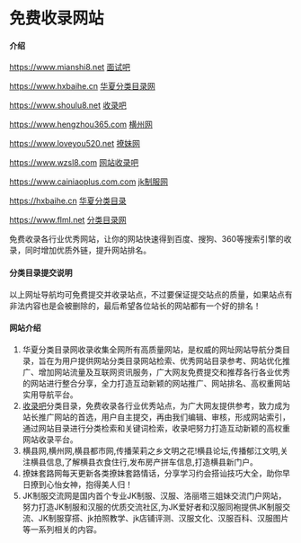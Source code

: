 # 免费收录网站

#### 介绍
https://www.mianshi8.net [面试吧](https://www.mianshi8.net)    

https://www.hxbaihe.cn [华夏分类目录网](https://www.hxbaihe.cn)    

https://www.shoulu8.net [收录吧](https://www.shoulu8.net)  

https://www.hengzhou365.com [横州网](https://www.hengzhou365.com)  

https://www.loveyou520.net [撩妹网](https://www.loveyou520.net)  

https://www.wzsl8.com [网站收录吧](https://www.wzsl8.com)  

https://www.cainiaoplus.com.com [jk制服网](https://www.cainiaoplus.com)  

https://hxbaihe.cn [华夏分类目录](https://hxbaihe.cn)  

https://www.flml.net [分类目录网](https://www.flml.net)  

免费收录各行业优秀网站，让你的网站快速得到百度、搜狗、360等搜索引擎的收录，同时增加优质外链，提升网站排名。

#### 分类目录提交说明
以上网址导航均可免费提交并收录站点，不过要保证提交站点的质量，如果站点有非法内容也是会被删除的，最后希望各位站长的网站都有一个好的排名！


#### 网站介绍

1.  华夏分类目录网收录收集全网所有高质量网站，是权威的网址网站导航分类目录，旨在为用户提供网站分类目录网站检索、优秀网站目录参考、网站优化推广、增加网站流量及互联网资讯服务，广大网友免费提交和推荐各行各业优秀的网站进行整合分享，全力打造互动新颖的网站推广、网站排名、高权重网站实用导航平台。
2.  [收录吧](www.shoulu8.net)分类目录，免费收录各行业优秀站点，为广大网友提供参考，致力成为站长推广网站的首选，用户自主提交，再由我们编辑、审核，形成网站索引，通过网站目录进行分类检索和关键词检索，收录吧努力打造互动新颖的高权重网站收录平台。
3.  横县网,横州网,横县都市网,传播茉莉之乡文明之花!横县论坛,传播郁江文明,关注横县信息,了解横县衣食住行,发布房产拼车信息,打造横县新门户。
4.  撩妹套路网每天更新各类撩妹套路情话，分享学习约会搭讪技巧大全，助你早日撩到心怡女神，抱得美人归！
5.  JK制服交流网是国内首个专业JK制服、汉服、洛丽塔三姐妹交流门户网站，努力打造JK制服和汉服的优质交流社区,为JK爱好者和汉服同袍提供JK制服交流、JK制服穿搭、jk拍照教学、jk店铺评测、汉服文化、汉服百科、汉服图片等一系列相关的内容。
